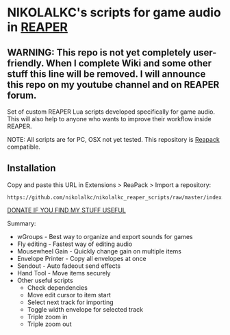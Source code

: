 # NIKOLALKC's scripts for game audio in [REAPER](https://www.reaper.fm/)

## WARNING: This repo is not yet completely user-friendly. When I complete Wiki and some other stuff this line will be removed. I will announce this repo on my youtube channel and on REAPER forum.

  Set of custom REAPER Lua scripts developed specifically for game audio. This will also help to anyone who wants to improve their workflow inside REAPER. 
  
  NOTE: All scripts are for PC, OSX not yet tested. This repository is [Reapack](https://reapack.com/) compatible.
  

  
  
## Installation

Copy and paste this URL in Extensions > ReaPack > Import a repository:

```
https://github.com/nikolalkc/nikolalkc_reaper_scripts/raw/master/index.xml
```
  
  [DONATE IF YOU FIND MY STUFF USEFUL](https://www.paypal.me/reaperandlife)

Summary:
- wGroups - Best way to organize and export sounds for games
- Fly editing - Fastest way of editing audio
- Mousewheel Gain - Quickly change gain on multiple items
- Envelope Printer - Copy all envelopes at once
- Sendout - Auto fadeout send effects
- Hand Tool - Move items securely
- Other useful scripts
  - Check dependencies
  - Move edit cursor to item start
  - Select next track for importing
  - Toggle width envelope for selected track
  - Triple zoom in
  - Triple zoom out
